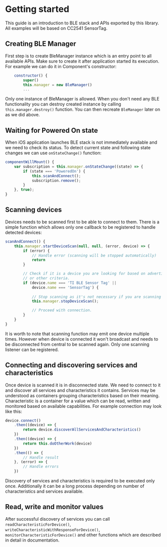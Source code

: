 # Getting started

This guide is an introduction to BLE stack and APIs exported by this library. All examples
will be based on CC2541 SensorTag.

## Creating BLE Manager

First step is to create BleManager instance which is an entry point to all available APIs.
Make sure to create it after application started its execution. For example we can do it in
Component's constructor:

```javascript
    constructor() {
        super()
        this.manager = new BleManager()
        ...
```

Only one instance of BleManager is allowed. When you don't need any BLE functionality you
can destroy created instance by calling `this.manager.destroy()` function. You can then
recreate `BleManager` later on as we did above.

## Waiting for Powered On state

When iOS application launches BLE stack is not immediately available and we need to check its status.
To detect current state and following state changes we can use `onStateChange()` function:

```javascript
componentWillMount() {
    var subscription = this.manager.onStateChange((state) => {
        if (state === 'PoweredOn') {
            this.scanAndConnect();
            subscription.remove();
        }
    }, true);
}
```

## Scanning devices

Devices needs to be scanned first to be able to connect to them. There is a simple function
which allows only one callback to be registered to handle detected devices:

```javascript
scanAndConnect() {
    this.manager.startDeviceScan(null, null, (error, device) => {
        if (error) {
            // Handle error (scanning will be stopped automatically)
            return
        }

        // Check if it is a device you are looking for based on advertisement data
        // or other criteria.
        if (device.name === 'TI BLE Sensor Tag' || 
            device.name === 'SensorTag') {
            
            // Stop scanning as it's not necessary if you are scanning for one device.
            this.manager.stopDeviceScan();

            // Proceed with connection.
        }
    }
}
```

It is worth to note that scanning function may emit one device multiple times. However 
when device is connected it won't broadcast and needs to be disconnected from central 
to be scanned again. Only one scanning listener can be registered.

## Connecting and discovering services and characteristics

Once device is scanned it is in disconnected state. We need to connect to it and discover 
all services and characteristics it contains. Services may be understood
as containers grouping characteristics based on their meaning. Characteristic is a
container for a value which can be read, written and monitored based on available
capabilities. For example connection may look like this:

```javascript
device.connect()
    .then((device) => {
        return device.discoverAllServicesAndCharacteristics()
    })
    .then((device) => {
        return this.doOtherWork(device)
    })
    .then(() => {
        // Handle result
    }, (error) => {
        // Handle errors
    })
```

Discovery of services and characteristics is required to be executed only once. Additionally
it can be a long process depending on number of characteristics and services available.

## Read, write and monitor values

After successful discovery of services you can call `readCharacteristicForDevice()`,
`writeCharacteristicWithResponseForDevice()`, `monitorCharacteristicForDevice()` and
other functions which are described in detail in documentation.


